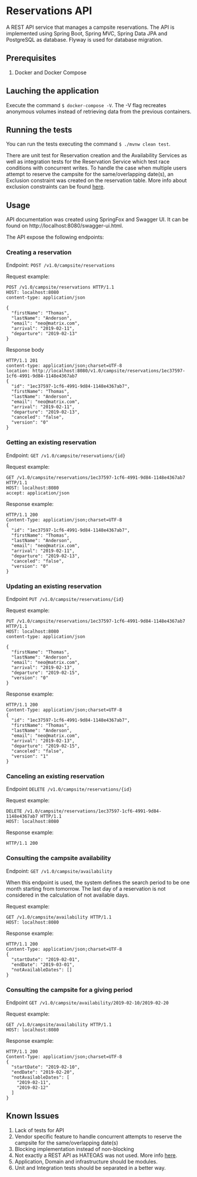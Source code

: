 # Reservations API

A REST API service that manages a campsite reservations. The API is implemented using Spring Boot, Spring MVC,
Spring Data JPA and PostgreSQL as database. Flyway is used for database migration.

## Prerequisites

1) Docker and Docker Compose

## Lauching the application

Execute the command `$ docker-compose -V`. The -V flag recreates anonymous volumes instead of retrieving data from the previous containers.

## Running the tests

You can run the tests executing the command `$ ./mvnw clean test`.
 
There are unit test for Reservation creation and the 
Availability Services as well as integration tests for the Reservation Service which test race conditions with concurrent writes.
To handle the case when multiple users attempt to reserve the campsite for the same/overlapping date(s), an Exclusion constraint 
was created on the reservation table. More info about exclusion constraints can be found 
[here](https://www.postgresql.org/docs/10/ddl-constraints.html#DDL-CONSTRAINTS-EXCLUSION).

## Usage 

API documentation was created using SpringFox and Swagger UI. It can be found on http://localhost:8080/swagger-ui.html.

The API expose the following endpoints: 

### Creating a reservation

Endpoint: ```POST /v1.0/campsite/reservations```

Request example: 

```
POST /v1.0/campsite/reservations HTTP/1.1
HOST: localhost:8080
content-type: application/json

{
  "firstName": "Thomas",
  "lastName": "Anderson",
  "email": "neo@matrix.com",
  "arrival": "2019-02-11",
  "departure": "2019-02-13"
}
```
Response body
```
HTTP/1.1 201
content-type: application/json;charset=UTF-8 
location: http://localhost:8080/v1.0/campsite/reservations/1ec37597-1cf6-4991-9d84-1148e4367ab7 
{
  "id": "1ec37597-1cf6-4991-9d84-1148e4367ab7",
  "firstName": "Thomas",
  "lastName": "Anderson",
  "email": "neo@matrix.com",
  "arrival": "2019-02-11",
  "departure": "2019-02-13",
  "canceled": "false",
  "version": "0"
}
```

### Getting an existing reservation

Endpoint: ```GET /v1.0/campsite/reservations/{id}```

Request example:

```
GET /v1.0/campsite/reservations/1ec37597-1cf6-4991-9d84-1148e4367ab7 HTTP/1.1
HOST: localhost:8080
accept: application/json
```

Response example:

```
HTTP/1.1 200
Content-Type: application/json;charset=UTF-8
{
  "id": "1ec37597-1cf6-4991-9d84-1148e4367ab7",
  "firstName": "Thomas",
  "lastName": "Anderson",
  "email": "neo@matrix.com",
  "arrival": "2019-02-11",
  "departure": "2019-02-13",
  "canceled": "false",
  "version": "0"
}
```


### Updating an existing reservation

Endpoint ```PUT /v1.0/campsite/reservations/{id}```

Request example: 

```
PUT /v1.0/campsite/reservations/1ec37597-1cf6-4991-9d84-1148e4367ab7 HTTP/1.1
HOST: localhost:8080
content-type: application/json

{
  "firstName": "Thomas",
  "lastName": "Anderson",
  "email": "neo@matrix.com",
  "arrival": "2019-02-13",
  "departure": "2019-02-15",
  "version": "0"
}
```

Response example:

```
HTTP/1.1 200
Content-Type: application/json;charset=UTF-8
{
  "id": "1ec37597-1cf6-4991-9d84-1148e4367ab7",
  "firstName": "Thomas",
  "lastName": "Anderson",
  "email": "neo@matrix.com",
  "arrival": "2019-02-13",
  "departure": "2019-02-15",
  "canceled": "false",
  "version": "1"
}
```

### Canceling an existing reservation

Endpoint ```DELETE /v1.0/campsite/reservations/{id}```


Request example: 

```
DELETE /v1.0/campsite/reservations/1ec37597-1cf6-4991-9d84-1148e4367ab7 HTTP/1.1
HOST: localhost:8080
```

Response example:

```
HTTP/1.1 200
```

### Consulting the campsite availability

Endpoint: ```GET /v1.0/campsite/availability```

When this endpoint is used, the system defines the search period to be one month starting from tomorrow.
The last day of a reservation is not considered in the calculation of not available days.

Request example: 

```
GET /v1.0/campsite/availability HTTP/1.1
HOST: localhost:8080
```

Response example:

```
HTTP/1.1 200
Content-Type: application/json;charset=UTF-8
{
  "startDate": "2019-02-01",
  "endDate": "2019-03-01",
  "notAvailableDates": []
}
```

### Consulting the campsite for a giving period

Endpoint ```GET /v1.0/campsite/availability/2019-02-10/2019-02-20```

Request example: 

```
GET /v1.0/campsite/availability HTTP/1.1
HOST: localhost:8080
```

Response example:

```
HTTP/1.1 200
Content-Type: application/json;charset=UTF-8
{
  "startDate": "2019-02-10",
  "endDate": "2019-02-20",
  "notAvailableDates": [
    "2019-02-11",
    "2019-02-12"
  ]
}
```

## Known Issues

1) Lack of tests for API
2) Vendor specific feature to handle concurrent attempts to reserve the campsite for the same/overlapping date(s) 
3) Blocking implementation instead of non-blocking
4) Not exactly a REST API as HATEOAS was not used. More info [here](http://roy.gbiv.com/untangled/2008/rest-apis-must-be-hypertext-driven).
5) Application, Domain and infrastructure should be modules.
6) Unit and Integration tests should be separated in a better way.
